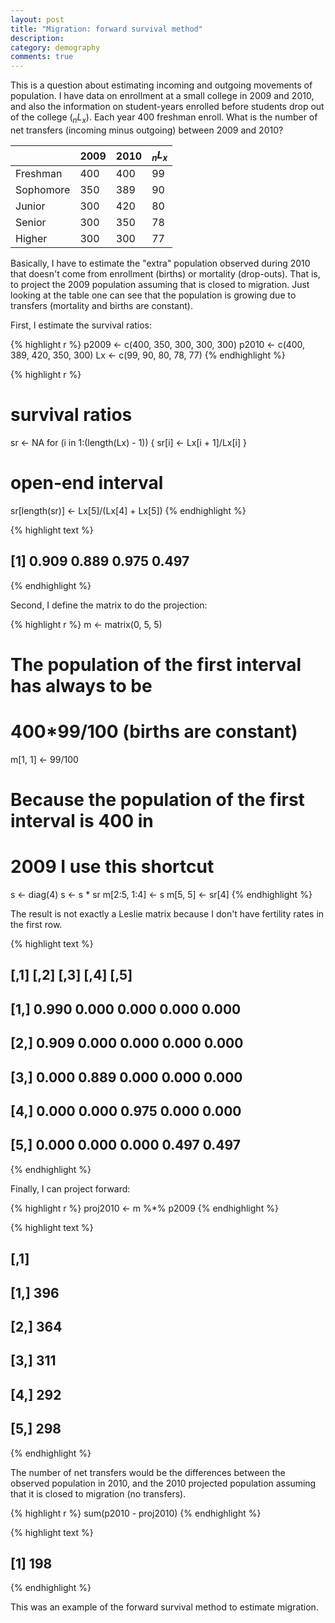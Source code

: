 ```yaml
---
layout: post
title: "Migration: forward survival method"
description:
category: demography
comments: true
---
```



This is a question about estimating incoming and outgoing movements of population. I have data on enrollment at a small college in 2009 and 2010, and also the information on student-years enrolled before students drop out of the college ($_nL_x$). Each year 400 freshman enroll. What is the number of net transfers (incoming minus outgoing) between 2009 and 2010?

|     | 2009  | 2010 | $_nL_x$ |
|:--- | :--- | :--- | :--- |
| Freshman | 400 | 400  | 99 |
| Sophomore | 350 | 389  | 90 |
| Junior | 300 | 420 | 80 |
| Senior | 300 | 350  | 78 |
| Higher | 300 | 300  | 77 |

Basically, I have to estimate the "extra"  population observed during 2010 that doesn't come from enrollment (births) or mortality (drop-outs). That is, to project the 2009 population assuming that is closed to migration. Just looking at the table one can see that the population is growing due to transfers (mortality and births are constant).

First, I estimate the survival ratios:





{% highlight r %}
p2009 <- c(400, 350, 300, 300, 300)
p2010 <- c(400, 389, 420, 350, 300)
Lx <- c(99, 90, 80, 78, 77)
{% endhighlight %}



{% highlight r %}
# survival ratios
sr <- NA
for (i in 1:(length(Lx) - 1)) {
    sr[i] <- Lx[i + 1]/Lx[i]
}

# open-end interval
sr[length(sr)] <- Lx[5]/(Lx[4] + Lx[5])
{% endhighlight %}



{% highlight text %}
## [1] 0.909 0.889 0.975 0.497
{% endhighlight %}


Second, I define the matrix to do the projection:


{% highlight r %}
m <- matrix(0, 5, 5)

# The population of the first interval has always to be
# 400*99/100 (births are constant)
m[1, 1] <- 99/100
# Because the population of the first interval is 400 in
# 2009 I use this shortcut
s <- diag(4)
s <- s * sr
m[2:5, 1:4] <- s
m[5, 5] <- sr[4]
{% endhighlight %}


The result is not exactly a Leslie matrix because I don't have fertility rates in the first row.


{% highlight text %}
##       [,1]  [,2]  [,3]  [,4]  [,5]
## [1,] 0.990 0.000 0.000 0.000 0.000
## [2,] 0.909 0.000 0.000 0.000 0.000
## [3,] 0.000 0.889 0.000 0.000 0.000
## [4,] 0.000 0.000 0.975 0.000 0.000
## [5,] 0.000 0.000 0.000 0.497 0.497
{% endhighlight %}


Finally, I can project forward:


{% highlight r %}
proj2010 <- m %*% p2009
{% endhighlight %}



{% highlight text %}
##      [,1]
## [1,]  396
## [2,]  364
## [3,]  311
## [4,]  292
## [5,]  298
{% endhighlight %}


The number of net transfers would be the differences between the observed population in 2010, and the 2010 projected population assuming that it is closed to migration (no transfers).


{% highlight r %}
sum(p2010 - proj2010)
{% endhighlight %}



{% highlight text %}
## [1] 198
{% endhighlight %}


This was an example of the forward survival method to estimate migration.

